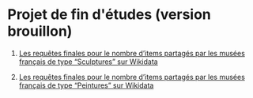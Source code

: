 # Projet de fin d'études (version brouillon) 


1) [Les requêtes finales pour le nombre d’items partagés par les musées français de type “Sculptures” sur Wikidata](RequetesSculptures.md)


2) [Les requêtes finales pour le nombre d’items partagés par les musées français de type “Peintures” sur Wikidata](RequetesPeintures.md)



